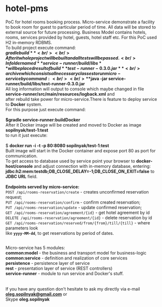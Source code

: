 # hotel-pms
PoC for hotel rooms booking process.
Micro-service demonstrate a facility to book room
for guest to particular period of time. All data
will be stored to external source for future processing.
Business Model contains hotels, rooms, services provided by hotel,
guests, hotel staff etc. For this PoC used H2 in-memory RDBMS.<br/>
To build project execute command:<br/>
**$gradle build**<br/><br/>
After it whole project will be built and all tests will be passed.<br/>
In folder named **service-runner/build/libs** will be placed result of build **test-runner-0.3.0.jar**<br/>
archive which consists all necessary classes to run micro-service by command:<br/><br/>
**$java -jar service-runner/build/libs/test-runner-0.3.0.jar** <br/> 
All log information will output to console which maybe changed in file **service-runner/src/main/resources/logback.xml**
and<br/>after rebuild take power for micro-service.There is feature to deploy service to **Docker** system.
<br/>For this purpose just execute command:<br/><br/>
**$gradle service-runner:buildDocker**<br/>
After it Docker image will be created and moved to Docker as image **sopilnyak/test-1:test**<br/>
to run it just execute:<br/><br/>
$ **docker run -i -t -p 80:8080 sopilnyak/test-1:test**<br/>
Built image will start in the Docker container and expose port 80 as port for communication.<br/>
To get access to database used by service point your browser to **docker-host/console** and adjust connection 
with in-memory database, entering: **jdbc:h2:mem:testdb;DB_CLOSE_DELAY=-1;DB_CLOSE_ON_EXIT=false** to **JDBC URL** field.<br/>
<br/>**Endpoints served by micro-service:**<br>
`POST /api/rooms-reservation/create` - creates unconfirmed reservation request;<br>
`PUT /api/rooms-reservation/confirm` - confirm created reservation;<br/>
`PUT /api/rooms-reservation/update` - update confirmed reservation;<br/>
`GET /api/rooms-reservation/agreement/{id}` - get hotel agreement by id <br/>
`DELETE /api/rooms-reservation/agreement/{id}` - delete reservation by id<br/>
`GET /api/rooms-reservation/reserved/from/{from}/till/{till}` - where parameters look<br/> like **`yyyy-MM-dd`**,
to get reservations by period of dates.<br/>
 
<br/>Micro-service has 5 modules:<br/>
**common:model** - the business and transport model for business-logic<br/>
**common:service** - definition and realization of core services<br/>
**persistence** - persistence layer of service<br/>
**rest** - presentation layer of service (REST controllers)<br/>
**service-runner** - module to run service and Docker's stuff.
<br/><br/><br/>
If you have any question don't hesitate to ask my directly via e-mail<br/>**oleg.sopilnyak@gmail.com** or<br>Skype **oleg.sopilnyak**
